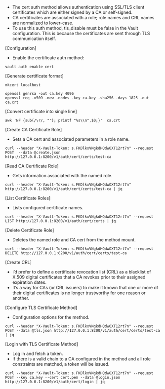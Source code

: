 - The cert auth method allows authentication using SSL/TLS client certificates which are either signed by a CA or self-signed.
- CA certificates are associated with a role; role names and CRL names are normalized to lower-case.
- To use this auth method, tls_disable must be false in the Vault configuration. This is because the certificates are sent through TLS communication itself.


[Configuration]
- Enable the certificate auth method:
```
vault auth enable cert
```

[Generate certificate format]
```
mkcert localhost
```

```
openssl genrsa -out ca.key 4096
openssl req -x509 -new -nodes -key ca.key -sha256 -days 1825 -out ca.crt
```

[Convert certificate into single line]
```
awk 'NF {sub(/\r/, ""); printf "%s\\n",$0;}'  ca.crt
```

[Create CA Certificate Role]
- Sets a CA cert and associated parameters in a role name.

```
curl --header "X-Vault-Token: s.FKDlkxVNgkdHQdwOXT12rt7n" --request POST  --data @create.json http://127.0.0.1:8200/v1/auth/cert/certs/test-ca
```

[Read CA Certificate Role]
- Gets information associated with the named role.

```
curl --header "X-Vault-Token: s.FKDlkxVNgkdHQdwOXT12rt7n"  http://127.0.0.1:8200/v1/auth/cert/certs/test-ca | jq
```

[List Certificate Roles]
- Lists configured certificate names.
```
curl --header "X-Vault-Token: s.FKDlkxVNgkdHQdwOXT12rt7n" --request LIST http://127.0.0.1:8200/v1/auth/cert/certs | jq
```

[Delete Certificate Role]
- Deletes the named role and CA cert from the method mount.
```
curl --header "X-Vault-Token: s.FKDlkxVNgkdHQdwOXT12rt7n" --request DELETE http://127.0.0.1:8200/v1/auth/cert/certs/test-ca
```

[Create CRL]
- I’d prefer to define a certificate revocation list (CRL) as a blacklist of X.509 digital certificates that a CA revokes prior to their assigned expiration dates.
- It’s a way for CAs (or CRL issuers) to make it known that one or more of their digital certificates is no longer trustworthy for one reason or another.

[Configure TLS Certificate Method]
- Configuration options for the method.

```
curl --header "X-Vault-Token: s.FKDlkxVNgkdHQdwOXT12rt7n" --request POST --data @tls.json http://127.0.0.1:8200/v1/auth/cert/certs/test-ca | jq
```

[Login with TLS Certificate Method]
- Log in and fetch a token.
- If there is a valid chain to a CA configured in the method and all role constraints are matched, a token will be issued.

```
curl --header "X-Vault-Token: s.FKDlkxVNgkdHQdwOXT12rt7n" --request POST --key ca.key --cert cert.pem --data @login.json http://127.0.0.1:8200/v1/auth/cert/login | jq
```